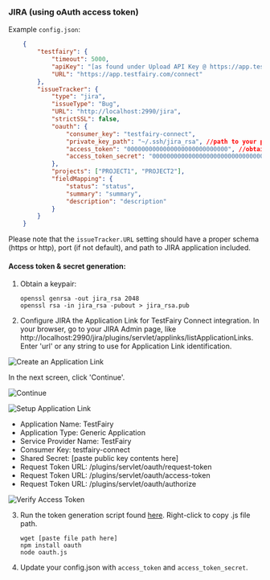 

### JIRA (using oAuth access token)

Example ```config.json```:
   
```json
    {
        "testfairy": {
            "timeout": 5000,
            "apiKey": "[as found under Upload API Key @ https://app.testfairy.com/settings]",
            "URL": "https://app.testfairy.com/connect"
        },
        "issueTracker": {
            "type": "jira",
            "issueType": "Bug",
            "URL": "http://localhost:2990/jira",
            "strictSSL": false,
            "oauth": {
				"consumer_key": "testfairy-connect",
				"private_key_path": "~/.ssh/jira_rsa", //path to your private key
				"access_token": "0000000000000000000000000000", //obtained from script in section below
				"access_token_secret": "0000000000000000000000000000000" //obtained from script in section below
			},
            "projects": ["PROJECT1", "PROJECT2"],
            "fieldMapping": {
                "status": "status",
                "summary": "summary",
                "description": "description"
            }
        }
    }
```

Please note that the `issueTracker.URL` setting should have a proper schema (https or http), port (if not default), and path to JIRA application included.

#### Access token & secret generation:

1. Obtain a keypair:
	```
	openssl genrsa -out jira_rsa 2048
	openssl rsa -in jira_rsa -pubout > jira_rsa.pub
	```
	
2. Configure JIRA the Application Link for TestFairy Connect integration.
In your browser, go to your JIRA Admin page, like http://localhost:2990/jira/plugins/servlet/applinks/listApplicationLinks. 
Enter 'url' or any string to use for Application Link identification.

  ![Create an Application Link](https://docs.testfairy.com/img/testfairy-connect/1-create-application-link.png)

  In the next screen, click 'Continue'.
  
  ![Continue](https://docs.testfairy.com/img/testfairy-connect/2-continue.png)

  ![Setup Application Link](https://docs.testfairy.com/img/testfairy-connect/3-setup-application-link.png)
  
  - Application Name: TestFairy
  - Application Type: Generic Application
  - Service Provider Name: TestFairy
  - Consumer Key: testfairy-connect
  - Shared Secret: [paste public key contents here]
  - Request Token URL: /plugins/servlet/oauth/request-token
  - Request Token URL: /plugins/servlet/oauth/access-token
  - Request Token URL: /plugins/servlet/oauth/authorize

  ![Verify Access Token](https://docs.testfairy.com/img/testfairy-connect/4-verify-access-token.png)

3. Run the token generation script found [here](https://docs.testfairy.com/js/download/oauth.js). Right-click to copy .js file path. 
	```
	wget [paste file path here]
	npm install oauth
	node oauth.js
	```
	
4. Update your config.json with `access_token` and `access_token_secret`.

 
